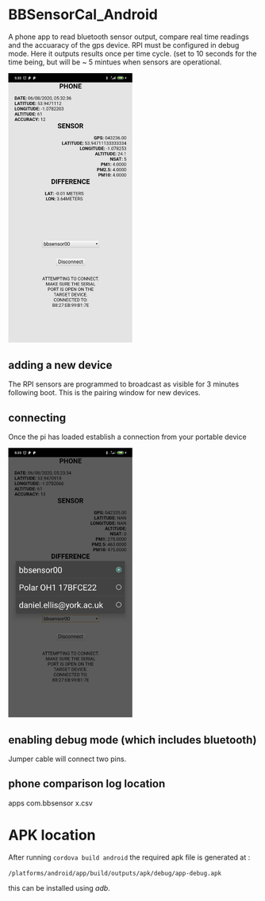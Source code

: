 # BBSensorCal_Android
A phone app to read bluetooth sensor output, compare real time readings and the accuaracy of the gps device. 
RPI must be configured in debug mode. Here it outputs results once per time cycle. (set to 10 seconds for the time being, but will be ~ 5 mintues when sensors are operational. 


<img width=250px margin=auto src='screenshots/appv1.jpg'/>

## adding a new device
The RPI sensors are programmed to broadcast as visible for 3 minutes following boot. This is the pairing window for new devices. 

## connecting
Once the pi has loaded establish a connection from your portable device

<img width=250px margin=auto src='screenshots/selectbtd.jpg'/>

## enabling debug mode (which includes bluetooth)
Jumper cable will connect two pins. 

## phone comparison log location
apps com.bbsensor x.csv



# APK location 
After running `cordova build android` the required apk file is generated at :

```/platforms/android/app/build/outputs/apk/debug/app-debug.apk```

this can be installed using *adb*. 
